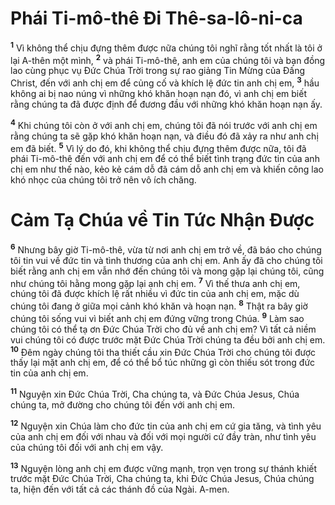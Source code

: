 

# Phái Ti-mô-thê Đi Thê-sa-lô-ni-ca
<sup><b>1</b></sup> Vì không thể chịu đựng thêm được nữa chúng tôi nghĩ rằng tốt nhất là tôi ở lại A-thên một mình, <sup><b>2</b></sup> và phái Ti-mô-thê, anh em của chúng tôi và bạn đồng lao cùng phục vụ Đức Chúa Trời trong sự rao giảng Tin Mừng của Đấng Christ, đến với anh chị em để củng cố và khích lệ đức tin anh chị em, <sup><b>3</b></sup> hầu không ai bị nao núng vì những khó khăn hoạn nạn đó, vì anh chị em biết rằng chúng ta đã được định để đương đầu với những khó khăn hoạn nạn ấy.

<sup><b>4</b></sup> Khi chúng tôi còn ở với anh chị em, chúng tôi đã nói trước với anh chị em rằng chúng ta sẽ gặp khó khăn hoạn nạn, và điều đó đã xảy ra như anh chị em đã biết. <sup><b>5</b></sup> Vì lý do đó, khi không thể chịu đựng thêm được nữa, tôi đã phái Ti-mô-thê đến với anh chị em để có thể biết tình trạng đức tin của anh chị em như thế nào, kẻo kẻ cám dỗ đã cám dỗ anh chị em và khiến công lao khó nhọc của chúng tôi trở nên vô ích chăng.

# Cảm Tạ Chúa về Tin Tức Nhận Được
<sup><b>6</b></sup> Nhưng bây giờ Ti-mô-thê, vừa từ nơi anh chị em trở về, đã báo cho chúng tôi tin vui về đức tin và tình thương của anh chị em. Anh ấy đã cho chúng tôi biết rằng anh chị em vẫn nhớ đến chúng tôi và mong gặp lại chúng tôi, cũng như chúng tôi hằng mong gặp lại anh chị em. <sup><b>7</b></sup> Vì thế thưa anh chị em, chúng tôi đã được khích lệ rất nhiều vì đức tin của anh chị em, mặc dù chúng tôi đang ở giữa mọi cảnh khó khăn và hoạn nạn. <sup><b>8</b></sup> Thật ra bây giờ chúng tôi sống vui vì biết anh chị em đứng vững trong Chúa. <sup><b>9</b></sup> Làm sao chúng tôi có thể tạ ơn Đức Chúa Trời cho đủ về anh chị em? Vì tất cả niềm vui chúng tôi có được trước mặt Đức Chúa Trời chúng ta đều bởi anh chị em. <sup><b>10</b></sup> Đêm ngày chúng tôi tha thiết cầu xin Đức Chúa Trời cho chúng tôi được thấy lại mặt anh chị em, để có thể bổ túc những gì còn thiếu sót trong đức tin của anh chị em.

<sup><b>11</b></sup> Nguyện xin Đức Chúa Trời, Cha chúng ta, và Đức Chúa Jesus, Chúa chúng ta, mở đường cho chúng tôi đến với anh chị em.

<sup><b>12</b></sup> Nguyện xin Chúa làm cho đức tin của anh chị em cứ gia tăng, và tình yêu của anh chị em đối với nhau và đối với mọi người cứ đầy tràn, như tình yêu của chúng tôi đối với anh chị em vậy.

<sup><b>13</b></sup> Nguyện lòng anh chị em được vững mạnh, trọn vẹn trong sự thánh khiết trước mặt Đức Chúa Trời, Cha chúng ta, khi Đức Chúa Jesus, Chúa chúng ta, hiện đến với tất cả các thánh đồ của Ngài. A-men.

